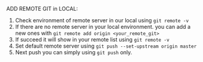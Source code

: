 ADD REMOTE GIT in LOCAL:

1. Check environment of remote server in our local using `git remote -v`
2. If there are no remote server in your local environment. you can add a new ones with `git remote add origin <your_remote_git>`
3. If succeed it will show in your remote list using `git remote -v`
4. Set default remote server using `git push --set-upstream origin master`
5. Next push you can simply using `git push` only.